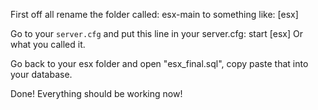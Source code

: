 First off all rename the folder called: esx-main to something like: [esx]

Go to your `server.cfg` and put this line in your server.cfg: start [esx] Or what you called it.

Go back to your esx folder and open "esx_final.sql", copy paste that into your database. 

Done! Everything should be working now!
